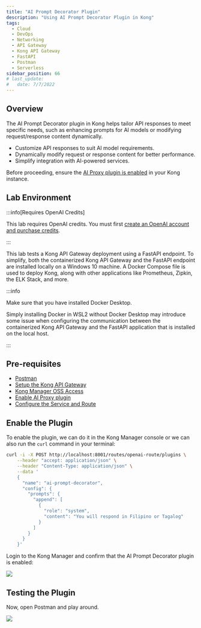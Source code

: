 ```yaml
---
title: "AI Prompt Decorator Plugin"
description: "Using AI Prompt Decorator Plugin in Kong"
tags: 
  - Cloud
  - DevOps
  - Networking 
  - API Gateway
  - Kong API Gateway
  - FastAPI 
  - Postman
  - Serverless
sidebar_position: 66
# last_update:
#   date: 7/7/2022
---
```



## Overview

The AI Prompt Decorator plugin in Kong helps tailor API responses to meet specific needs, such as enhancing prompts for AI models or modifying request/response content dynamically. 

- Customize API responses to suit AI model requirements.  
- Dynamically modify request or response content for better performance.  
- Simplify integration with AI-powered services.  

Before proceeding, ensure the [AI Proxy plugin is enabled](/docs/006-Networking/060-Kong-API-Gateway/060-AI-and-Transformation/065-AI-Proxy-Plugin.md) in your Kong instance.


## Lab Environment

:::info[Requires OpenAI Credits]

This lab requires OpenAI credits. You must first [create an OpenAI account and purchase credits](#get-a-chatgpt-api-key).

:::

This lab tests a Kong API Gateway deployment using a FastAPI endpoint. To simplify, both the containerized Kong API Gateway and the FastAPI endpoint are installed locally on a Windows 10 machine. A Docker Compose file is used to deploy Kong, along with other applications like Prometheus, Zipkin, the ELK Stack, and more.

:::info 

Make sure that you have installed Docker Desktop. 

Simply installing Docker in WSL2 without Docker Desktop may introduce some issue when configuring the communication between the containerized Kong API Gateway and the FastAPI application that is installed on the local host.

:::

## Pre-requisites 

- [Postman](https://www.postman.com/downloads/)
- [Setup the Kong API Gateway](/docs/006-Networking/060-Kong-API-Gateway/015-Containerized-Kong-and-Other-Apps.md)
- [Kong Manager OSS Access](/docs/006-Networking/060-Kong-API-Gateway/015-Containerized-Kong-and-Other-Apps.md)
- [Enable AI Proxy plugin](/docs/006-Networking/060-Kong-API-Gateway/060-AI-and-Transformation/065-AI-Proxy-Plugin.md)
- [Configure the Service and Route](/docs/006-Networking/060-Kong-API-Gateway/060-AI-and-Transformation/065-AI-Proxy-Plugin.md#configure-the-service-and-route)


## Enable the Plugin 

To enable the plugin, we can do it in the Kong Manager console or we can also run the `curl` command in your terminal:

```bash
curl -i -X POST http://localhost:8001/routes/openai-route/plugins \
    --header "accept: application/json" \
    --header "Content-Type: application/json" \
    --data '
    {
      "name": "ai-prompt-decorator",
      "config": {
        "prompts": {
          "append": [
            {
              "role": "system",
              "content": "You will respond in Filipino or Tagalog"
            }
          ]
        }
      }
    }'
```

Login to the Kong Manager and confirm that the AI Prompt Decorator plugin is enabled:

![](/img/docs/12052024-ai-prompt-decorator-plugin.png)


## Testing the Plugin

Now, open Postman and play around.

![](/gif/docs/LLM-AI-Prompt-Decorator-GIF.gif)

